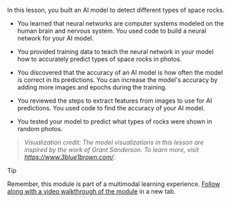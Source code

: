 In this lesson, you built an AI model to detect different types of space rocks.

- You learned that neural networks are computer systems modeled on the human brain and nervous system. You used code to build a neural network for your AI model.

- You provided training data to teach the neural network in your model how to accurately predict types of space rocks in photos.

- You discovered that the accuracy of an AI model is how often the model is correct in its predictions. You can increase the model's accuracy by adding more images and epochs during the training.

- You reviewed the steps to extract features from images to use for AI predictions. You used code to find the accuracy of your AI model.

- You tested your model to predict what types of rocks were shown in random photos.

> *Visualization credit: The model visualizations in this lesson are inspired by the work of Grant Sanderson. To learn more, visit https://www.3blue1brown.com/.*.

> [!TIP]
> Remember, this module is part of a multimodal learning experience. [Follow along with a video walkthrough of the module](https://youtu.be/XoHR4p8AO9o?azure-portal=true) in a new tab.
